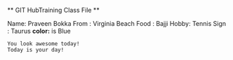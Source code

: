 ** GIT HubTraining Class File **

Name: Praveen Bokka
From : Virginia Beach
Food : Bajji
Hobby: Tennis
Sign : Taurus
**color:** is Blue

    You look awesome today!
    Today is your day!
